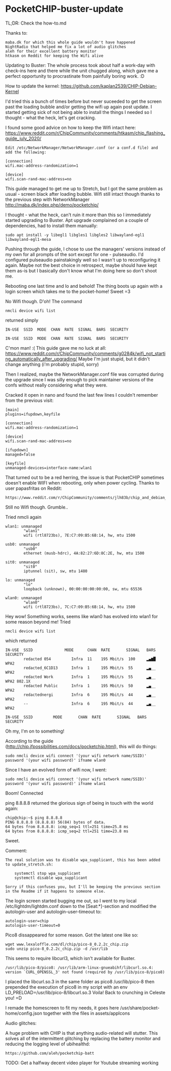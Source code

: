 # PocketCHIP-buster-update

TL;DR: Check the how-to.md

Thanks to:

	maba.dk for which this whole guide wouldn't have happened
	NightRadio that helped me fix a lot of audio glitches
	aleh for their excellent battery monitor
	htkasm on Reddit for keeping the Wifi alive

Updating to Buster:
The whole process took about half a work-day with check-ins here and there while the unit chugged along, which gave me a perfect opportunity to procrastinate from painfully boring work. :D

How to update the kernel:
	https://github.com/kaplan2539/CHIP-Debian-Kernel

I'd tried this a bunch of times before but never suceeded to get the screen past the loading bubble and/or getting the wifi up again post update.
I started getting sick of not being able to install the things I needed so I thought - what the heck, let's get cracking.

I found some good advice on how to keep the Wifi intact here:
https://www.reddit.com/r/ChipCommunity/comments/htkasm/chip_flashing_guide_july_2020/

	Edit /etc/NetworkManager/NetworkManager.conf (or a conf.d file) and add the following:

	[connection]
	wifi.mac-address-randomization=1

	[device]
	wifi.scan-rand-mac-address=no

This guide managed to get me up to Stretch, but I got the same problem as usual - screen black after loading bubble. Wifi still intact though thanks to the previous step with NetworkManager
http://maba.dk/index.php/demo/pocketchip/

I thought - what the heck, can't ruin it more than this so I immediately started upgrading to Buster. Apt upgrade complained on a couple of dependencies, had to install them manually:

	sudo apt install -y libegl1 libgles1 libgles2 libwayland-egl1 libwayland-egl1-mesa

Pushing through the guide, I chose to use the managers' versions instead of my own for all prompts of the sort except for one - pulseaudio. I'd configured pulseaudio painstakingly well so I wasn't up to reconfiguring it again. Maybe not the best choice in retrospect, maybe should have kept them as-is but I basically don't know what I'm doing here so don't shoot me.

Rebooting one last time and lo and behold!
The thing boots up again with a login screen which takes me to the pocket-home! Sweet =3

No Wifi though. D'oh!
The command

	nmcli device wifi list

returned simply

	IN-USE  SSID  MODE  CHAN  RATE  SIGNAL  BARS  SECURITY

	IN-USE  SSID  MODE  CHAN  RATE  SIGNAL  BARS  SECURITY

C'mon man! :(
This guide gave me no luck at all:
	https://www.reddit.com/r/ChipCommunity/comments/g0284k/wifi_not_starting_automatically_after_upgrading/
Maybe I'm just stupid, but it didn't change anything (i'm probably stupid, sorry)

Then I realized, maybe the NetworkManager.conf file was corrupted during the upgrade since I was silly enough to pick maintainer versions of the confs without really considering what they were.

Cracked it open in nano and found the last few lines I couldn't remember from the previous visit:

	[main]
	plugins=ifupdown,keyfile

	[connection]
	wifi.mac-address-randomization=1

	[device]
	wifi.scan-rand-mac-address=no

	[ifupdown]
	managed=false

	[keyfile]
	unmanaged-devices=interface-name:wlan1

That turned out to be a red herring, the issue is that PocketCHIP sometimes doesn't enable WIFI when rebooting, only when power cycling. 
Thanks to user papasfritas on Reddit:

    https://www.reddit.com/r/ChipCommunity/comments/jlh83b/chip_and_debian_10_issues_gui_startx/
    
Still no Wifi though. Grumble..

Tried nmcli again

	wlan1: unmanaged
	        "wlan1"
	        wifi (rtl8723bs), 7E:C7:09:B5:6B:14, hw, mtu 1500
	 
	usb0: unmanaged
	        "usb0"
	        ethernet (musb-hdrc), 4A:82:27:6D:8C:2E, hw, mtu 1500

	sit0: unmanaged
	        "sit0"
	        iptunnel (sit), sw, mtu 1480

	lo: unmanaged
	        "lo"
	        loopback (unknown), 00:00:00:00:00:00, sw, mtu 65536

	wlan0: unmanaged
	        "wlan0"
	        wifi (rtl8723bs), 7C:C7:09:B5:6B:14, hw, mtu 1500

Hey wow! Something works, seems like wlan0 has evolved into wlan1 for some reason beyond me!
Tried

	nmcli device wifi list

which returned

	IN-USE  SSID              MODE      CHAN  RATE       SIGNAL   BARS  SECURITY
	        redacted 054         Infra  11    195 Mbit/s  100     ▂▄▆█  WPA2
	        redacted_6C1D13      Infra  1     195 Mbit/s  55      ▂▄__  WPA2
	        redacted Work        Infra  1     195 Mbit/s  55      ▂▄__  WPA2 802.1X
	        redacted Public      Infra  1     195 Mbit/s  50      ▂▄__  WPA2
	        redactednergi        Infra  6     195 Mbit/s  44      ▂▄__  WPA2
	        --                   Infra  6     195 Mbit/s  44      ▂▄__  WPA2

	IN-USE  SSID  		 MODE       CHAN  RATE       SIGNAL   BARS  SECURITY

Oh my, I'm on to something!

According to the guide (http://chip.jfpossibilities.com/docs/pocketchip.html), this will do things:
	
	sudo nmcli device wifi connect '(your wifi network name/SSID)' password '(your wifi password)' ifname wlan0

Since I have an evolved form of wifi now, I went:

	sudo nmcli device wifi connect '(your wifi network name/SSID)' password '(your wifi password)' ifname wlan1

Boom! Connected

ping 8.8.8.8 returned the glorious sign of being in touch with the world again:

	chip@chip:~$ ping 8.8.8.8
	PING 8.8.8.8 (8.8.8.8) 56(84) bytes of data.
	64 bytes from 8.8.8.8: icmp_seq=1 ttl=251 time=25.8 ms
	64 bytes from 8.8.8.8: icmp_seq=2 ttl=251 time=23.8 ms

Sweet.

Comment:

    The real solution was to disable wpa_supplicant, this has been added to update_stretch.sh:

        systemctl stop wpa_supplicant
        systemctl disable wpa_supplicant

    Sorry if this confuses you, but I'll be keeping the previous section in the Readme if it happens to someone else.

The login screen started bugging me out, so I went to my local /etc/lightdm/lightdm.conf
down to the [Seat:*]-section and modified the autologin-user and autologin-user-timeout to:

	autologin-user=chip
	autologin-user-timeout=0

Pico8 dissappeared for some reason. Got the latest one like so:

	wget www.lexaloffle.com/dl/chip/pico-8_0.2.2c_chip.zip
	sudo unzip pico-8_0.2.2c_chip.zip -d /usr/lib

This seems to require libcurl3, which isn't available for Buster.

	/usr/lib/pico-8/pico8: /usr/lib/arm-linux-gnueabihf/libcurl.so.4: version `CURL_OPENSSL_3' not found (required by /usr/lib/pico-8/pico8)

I placed the libcurl.so.3 in the same folder as pico8 /usr/lib/pico-8
then prepended the execution of pico8 in my script with an
	env LD_PRELOAD=/usr/lib/pico-8/libcurl.so.3
Voila! Back to crunching in Celeste you! =D

 
I remade the homescreen to fit my needs, it goes here
	/usr/share/pocket-home/config.json
together with the files in assets/appIcons



Audio glitches:

A huge problem with CHIP is that anything audio-related will stutter. 
This solves all of the intermittent glitching by replacing the battery monitor and reducing the logging level of ubihealthd:

	https://github.com/aleh/pocketchip-batt

TODO:
	Get a halfway decent video player for Youtube streaming working
